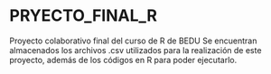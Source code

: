 # PRYECTO_FINAL_R
Proyecto colaborativo final del curso de R de BEDU
Se encuentran almacenados los archivos .csv utilizados para la realización de este proyecto, además de los códigos en R para poder ejecutarlo.
